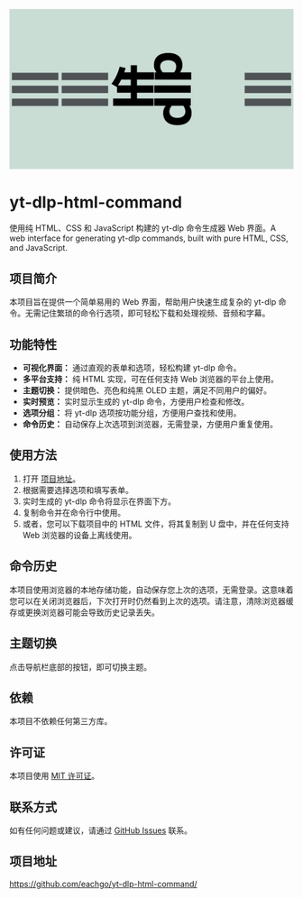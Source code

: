 
<p align="center">
  <img src="dlplogo.gif" alt="yt-dlp-html-command banner" width="800">
</p>

# yt-dlp-html-command

使用纯 HTML、CSS 和 JavaScript 构建的 yt-dlp 命令生成器 Web 界面。A web interface for generating yt-dlp commands, built with pure HTML, CSS, and JavaScript.

## 项目简介

本项目旨在提供一个简单易用的 Web 界面，帮助用户快速生成复杂的 yt-dlp 命令。无需记住繁琐的命令行选项，即可轻松下载和处理视频、音频和字幕。

## 功能特性

* **可视化界面：** 通过直观的表单和选项，轻松构建 yt-dlp 命令。
* **多平台支持：** 纯 HTML 实现，可在任何支持 Web 浏览器的平台上使用。
* **主题切换：** 提供暗色、亮色和纯黑 OLED 主题，满足不同用户的偏好。
* **实时预览：** 实时显示生成的 yt-dlp 命令，方便用户检查和修改。
* **选项分组：** 将 yt-dlp 选项按功能分组，方便用户查找和使用。
* **命令历史：** 自动保存上次选项到浏览器，无需登录，方便用户重复使用。

## 使用方法

1.  打开 [项目地址](https://eachgo.github.io/yt-dlp-html-command/yt-dlp-html-command.html)。
2.  根据需要选择选项和填写表单。
3.  实时生成的 yt-dlp 命令将显示在界面下方。
4.  复制命令并在命令行中使用。
5.  或者，您可以下载项目中的 HTML 文件，将其复制到 U 盘中，并在任何支持 Web 浏览器的设备上离线使用。

## 命令历史

本项目使用浏览器的本地存储功能，自动保存您上次的选项，无需登录。这意味着您可以在关闭浏览器后，下次打开时仍然看到上次的选项。请注意，清除浏览器缓存或更换浏览器可能会导致历史记录丢失。

## 主题切换

点击导航栏底部的按钮，即可切换主题。

## 依赖

本项目不依赖任何第三方库。

## 许可证

本项目使用 [MIT 许可证](https://opensource.org/licenses/MIT)。

## 联系方式

如有任何问题或建议，请通过 [GitHub Issues](https://github.com/eachgo/yt-dlp-html-command/issues) 联系。

## 项目地址

https://github.com/eachgo/yt-dlp-html-command/
